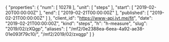 {
  "properties": {
    "num": [
      10278
    ],
    "unit": [
      "steps"
    ],
    "start": [
      "2019-02-20T00:00:00Z"
    ],
    "end": [
      "2019-02-21T00:00:00Z"
    ],
    "published": [
      "2019-02-21T00:00:00Z"
    ]
  },
  "client_id": "https://www-api.jvt.me/fit",
  "date": "2019-02-21T00:00:00Z",
  "kind": "steps",
  "h": "h-measure",
  "slug": "2019/02/zXQgp",
  "aliases": [
    "/mf2/0e2388ea-6eea-4a92-ae38-01e093f79c10/",
    "/mf2/2019/02/zxqgp"
  ]
}

